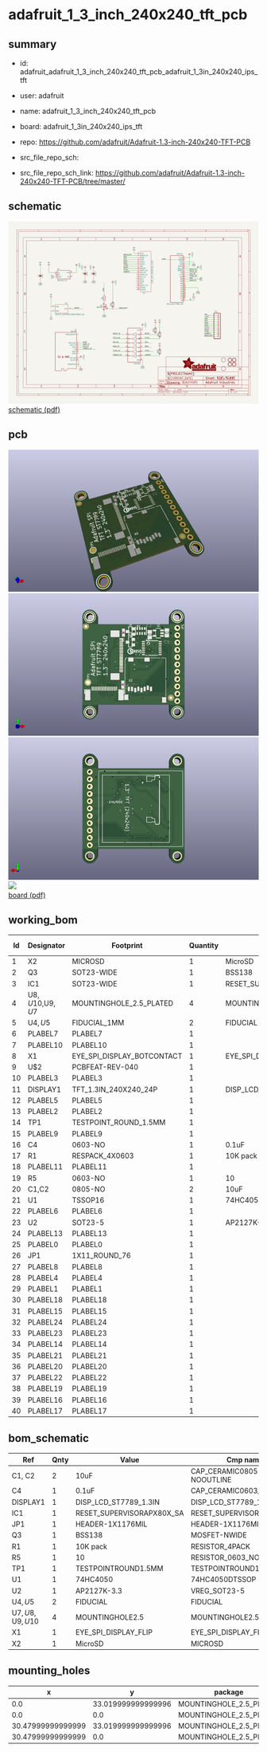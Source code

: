 # adafruit_1_3_inch_240x240_tft_pcb
 
## summary 
* id: adafruit_adafruit_1_3_inch_240x240_tft_pcb_adafruit_1_3in_240x240_ips_tft
* user: adafruit
* name: adafruit_1_3_inch_240x240_tft_pcb
* board: adafruit_1_3in_240x240_ips_tft
* repo: https://github.com/adafruit/Adafruit-1.3-inch-240x240-TFT-PCB



* src_file_repo_sch: 
* src_file_repo_sch_link: https://github.com/adafruit/Adafruit-1.3-inch-240x240-TFT-PCB/tree/master/

## schematic  
![](working_schematic_600.png)  
[schematic (pdf)](working_schematic.pdf)  

## pcb  
![](working_3d_600.png) 
![](working_3d_front_600.png)  
![](working_3d_back_600.png)  
![](working_600.png)  
[board (pdf)](working.pdf)  

## working_bom
| Id | Designator | Footprint | Quantity | Designation | Supplier and ref |  | None | 
| --- | --- | --- | --- | --- | --- | --- | --- | 
| 1 | X2 | MICROSD | 1 | MicroSD |  |  | [''] | 
| 2 | Q3 | SOT23-WIDE | 1 | BSS138 |  |  | [''] | 
| 3 | IC1 | SOT23-WIDE | 1 | RESET_SUPERVISORAPX80X_SA |  |  | [''] | 
| 4 | U$8,U$10,U$9,U$7 | MOUNTINGHOLE_2.5_PLATED | 4 | MOUNTINGHOLE2.5 |  |  | [''] | 
| 5 | U$4,U$5 | FIDUCIAL_1MM | 2 | FIDUCIAL |  |  | [''] | 
| 6 | PLABEL7 | PLABEL7 | 1 |  |  |  | [''] | 
| 7 | PLABEL10 | PLABEL10 | 1 |  |  |  | [''] | 
| 8 | X1 | EYE_SPI_DISPLAY_BOTCONTACT | 1 | EYE_SPI_DISPLAY_FLIP |  |  | [''] | 
| 9 | U$2 | PCBFEAT-REV-040 | 1 |  |  |  | [''] | 
| 10 | PLABEL3 | PLABEL3 | 1 |  |  |  | [''] | 
| 11 | DISPLAY1 | TFT_1.3IN_240X240_24P | 1 | DISP_LCD_ST7789_1.3IN |  |  | [''] | 
| 12 | PLABEL5 | PLABEL5 | 1 |  |  |  | [''] | 
| 13 | PLABEL2 | PLABEL2 | 1 |  |  |  | [''] | 
| 14 | TP1 | TESTPOINT_ROUND_1.5MM | 1 |  |  |  | [''] | 
| 15 | PLABEL9 | PLABEL9 | 1 |  |  |  | [''] | 
| 16 | C4 | 0603-NO | 1 | 0.1uF |  |  | [''] | 
| 17 | R1 | RESPACK_4X0603 | 1 | 10K pack |  |  | [''] | 
| 18 | PLABEL11 | PLABEL11 | 1 |  |  |  | [''] | 
| 19 | R5 | 0603-NO | 1 | 10 |  |  | [''] | 
| 20 | C1,C2 | 0805-NO | 2 | 10uF |  |  | [''] | 
| 21 | U1 | TSSOP16 | 1 | 74HC4050 |  |  | [''] | 
| 22 | PLABEL6 | PLABEL6 | 1 |  |  |  | [''] | 
| 23 | U2 | SOT23-5 | 1 | AP2127K-3.3 |  |  | [''] | 
| 24 | PLABEL13 | PLABEL13 | 1 |  |  |  | [''] | 
| 25 | PLABEL0 | PLABEL0 | 1 |  |  |  | [''] | 
| 26 | JP1 | 1X11_ROUND_76 | 1 |  |  |  | [''] | 
| 27 | PLABEL8 | PLABEL8 | 1 |  |  |  | [''] | 
| 28 | PLABEL4 | PLABEL4 | 1 |  |  |  | [''] | 
| 29 | PLABEL1 | PLABEL1 | 1 |  |  |  | [''] | 
| 30 | PLABEL18 | PLABEL18 | 1 |  |  |  | [''] | 
| 31 | PLABEL15 | PLABEL15 | 1 |  |  |  | [''] | 
| 32 | PLABEL24 | PLABEL24 | 1 |  |  |  | [''] | 
| 33 | PLABEL23 | PLABEL23 | 1 |  |  |  | [''] | 
| 34 | PLABEL14 | PLABEL14 | 1 |  |  |  | [''] | 
| 35 | PLABEL21 | PLABEL21 | 1 |  |  |  | [''] | 
| 36 | PLABEL20 | PLABEL20 | 1 |  |  |  | [''] | 
| 37 | PLABEL22 | PLABEL22 | 1 |  |  |  | [''] | 
| 38 | PLABEL19 | PLABEL19 | 1 |  |  |  | [''] | 
| 39 | PLABEL16 | PLABEL16 | 1 |  |  |  | [''] | 
| 40 | PLABEL17 | PLABEL17 | 1 |  |  |  | [''] | 


## bom_schematic
| Ref | Qnty | Value | Cmp name | Footprint | Description | Vendor | DNP | 
| --- | --- | --- | --- | --- | --- | --- | --- | 
| C1, C2 | 2 | 10uF | CAP_CERAMIC0805-NOOUTLINE | working:0805-NO |  |  |  | 
| C4 | 1 | 0.1uF | CAP_CERAMIC0603_NO | working:0603-NO |  |  |  | 
| DISPLAY1 | 1 | DISP_LCD_ST7789_1.3IN | DISP_LCD_ST7789_1.3IN | working:TFT_1.3IN_240X240_24P |  |  |  | 
| IC1 | 1 | RESET_SUPERVISORAPX80X_SA | RESET_SUPERVISORAPX80X_SA | working:SOT23-WIDE |  |  |  | 
| JP1 | 1 | HEADER-1X1176MIL | HEADER-1X1176MIL | working:1X11_ROUND_76 |  |  |  | 
| Q3 | 1 | BSS138 | MOSFET-NWIDE | working:SOT23-WIDE |  |  |  | 
| R1 | 1 | 10K pack | RESISTOR_4PACK | working:RESPACK_4X0603 |  |  |  | 
| R5 | 1 | 10 | RESISTOR_0603_NOOUT | working:0603-NO |  |  |  | 
| TP1 | 1 | TESTPOINTROUND1.5MM | TESTPOINTROUND1.5MM | working:TESTPOINT_ROUND_1.5MM |  |  |  | 
| U1 | 1 | 74HC4050 | 74HC4050DTSSOP | working:TSSOP16 |  |  |  | 
| U2 | 1 | AP2127K-3.3 | VREG_SOT23-5 | working:SOT23-5 |  |  |  | 
| U$4, U$5 | 2 | FIDUCIAL | FIDUCIAL | working:FIDUCIAL_1MM |  |  |  | 
| U$7, U$8, U$9, U$10 | 4 | MOUNTINGHOLE2.5 | MOUNTINGHOLE2.5 | working:MOUNTINGHOLE_2.5_PLATED |  |  |  | 
| X1 | 1 | EYE_SPI_DISPLAY_FLIP | EYE_SPI_DISPLAY_FLIP | working:EYE_SPI_DISPLAY_BOTCONTACT |  |  |  | 
| X2 | 1 | MicroSD | MICROSD | working:MICROSD |  |  |  | 


## mounting_holes
| x | y | package | value | ref | size | 
| --- | --- | --- | --- | --- | --- | 
| 0.0 | 33.019999999999996 | MOUNTINGHOLE_2.5_PLATED | MOUNTINGHOLE2.5 | U$7 | m3 | 
| 0.0 | 0.0 | MOUNTINGHOLE_2.5_PLATED | MOUNTINGHOLE2.5 | U$8 | m3 | 
| 30.47999999999999 | 33.019999999999996 | MOUNTINGHOLE_2.5_PLATED | MOUNTINGHOLE2.5 | U$9 | m3 | 
| 30.47999999999999 | 0.0 | MOUNTINGHOLE_2.5_PLATED | MOUNTINGHOLE2.5 | U$10 | m3 | 


